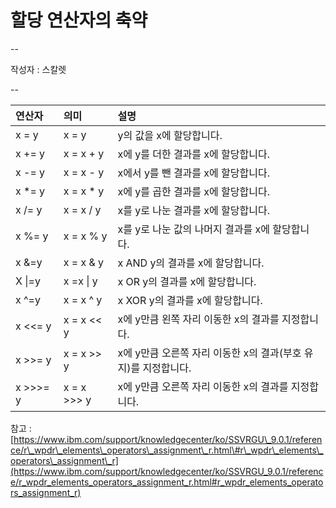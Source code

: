 # 할당 연산자의 축약

--

작성자 : 스칼렛

--

| 연산자 | 의미 | 설명 |
| :--- | :--- | :--- |
| x = y | x = y | y의 값을 x에 할당합니다. |
| x += y | x = x + y | x에 y를 더한 결과를 x에 할당합니다. |
| x -= y | x = x - y | x에서 y를 뺀 결과를 x에 할당합니다. |
| x \*= y | x = x \* y | x에 y를 곱한 결과를 x에 할당합니다. |
| x /= y | x = x / y | x를 y로 나눈 결과를 x에 할당합니다. |
| x %= y | x = x % y | x를 y로 나눈 값의 나머지 결과를 x에 할당합니다. |
| x &=y | x = x & y | x AND y의 결과를 x에 할당합니다. |
| X \|=y | x =x \| y | x OR y의 결과를 x에 할당합니다. |
| x ^=y | x = x ^ y | x XOR y의 결과를 x에 할당합니다. |
| x &lt;&lt;= y | x = x &lt;&lt; y | x에 y만큼 왼쪽 자리 이동한 x의 결과를 지정합니다. |
| x &gt;&gt;= y | x = x &gt;&gt; y | x에 y만큼 오른쪽 자리 이동한 x의 결과\(부호 유지\)를 지정합니다. |
| x &gt;&gt;&gt;= y | x = x &gt;&gt;&gt; y | x에 y만큼 오른쪽 자리 이동한 x의 결과를 지정합니다. |

참고 : [https://www.ibm.com/support/knowledgecenter/ko/SSVRGU\_9.0.1/reference/r\_wpdr\_elements\_operators\_assignment\_r.html\#r\_wpdr\_elements\_operators\_assignment\_r](https://www.ibm.com/support/knowledgecenter/ko/SSVRGU_9.0.1/reference/r_wpdr_elements_operators_assignment_r.html#r_wpdr_elements_operators_assignment_r)

